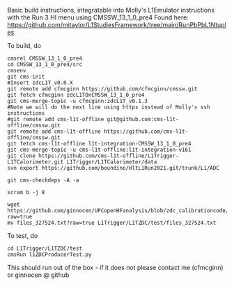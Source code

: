 Basic build instructions, integratable into Molly's L1Emulator instructions with the Run 3 HI menu using CMSSW_13_1_0_pre4
Found here: https://github.com/mitaylor/L1StudiesFramework/tree/main/RunPbPbL1Ntuples

To build, do
```
cmsrel CMSSW_13_1_0_pre4
cd CMSSW_13_1_0_pre4/src
cmsenv
git cms-init
#Insert zdcL1T_v0.0.X
git remote add cfmcginn https://github.com/cfmcginn/cmssw.git
git fetch cfmcginn zdcL1TOnCMSSW_13_1_0_pre4
git cms-merge-topic -u cfmcginn:zdcL1T_v0.1.3
#Note we will do the next line using https instead of Molly's ssh instructions
#git remote add cms-l1t-offline git@github.com:cms-l1t-offline/cmssw.git
git remote add cms-l1t-offline https://github.com/cms-l1t-offline/cmssw.git
git fetch cms-l1t-offline l1t-integration-CMSSW_13_1_0_pre4
git cms-merge-topic -u cms-l1t-offline:l1t-integration-v161
git clone https://github.com/cms-l1t-offline/L1Trigger-L1TCalorimeter.git L1Trigger/L1TCalorimeter/data
svn export https://github.com/boundino/HltL1Run2021.git/trunk/L1/ADC

git cms-checkdeps -A -a

scram b -j 8

wget https://github.com/ginnocen/UPCopenHFanalysis/blob/zdc_calibrationcode/zdc_calibration/newZDCAnalyzer/test/files_327524.txt?raw=true
mv files_327524.txt?raw=true L1Trigger/L1TZDC/test/files_327524.txt
```

To test, do
```
cd L1Trigger/L1TZDC/test
cmsRun l1ZDCProducerTest.py
```

This should run out of the box - if it does not please contact me (cfmcginn) or ginnocen @ github